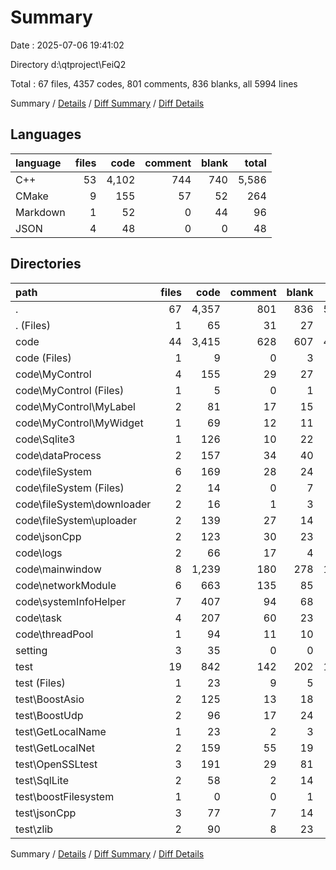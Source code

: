 # Summary

Date : 2025-07-06 19:41:02

Directory d:\\qtproject\\FeiQ2

Total : 67 files,  4357 codes, 801 comments, 836 blanks, all 5994 lines

Summary / [Details](details.md) / [Diff Summary](diff.md) / [Diff Details](diff-details.md)

## Languages
| language | files | code | comment | blank | total |
| :--- | ---: | ---: | ---: | ---: | ---: |
| C++ | 53 | 4,102 | 744 | 740 | 5,586 |
| CMake | 9 | 155 | 57 | 52 | 264 |
| Markdown | 1 | 52 | 0 | 44 | 96 |
| JSON | 4 | 48 | 0 | 0 | 48 |

## Directories
| path | files | code | comment | blank | total |
| :--- | ---: | ---: | ---: | ---: | ---: |
| . | 67 | 4,357 | 801 | 836 | 5,994 |
| . (Files) | 1 | 65 | 31 | 27 | 123 |
| code | 44 | 3,415 | 628 | 607 | 4,650 |
| code (Files) | 1 | 9 | 0 | 3 | 12 |
| code\\MyControl | 4 | 155 | 29 | 27 | 211 |
| code\\MyControl (Files) | 1 | 5 | 0 | 1 | 6 |
| code\\MyControl\\MyLabel | 2 | 81 | 17 | 15 | 113 |
| code\\MyControl\\MyWidget | 1 | 69 | 12 | 11 | 92 |
| code\\Sqlite3 | 1 | 126 | 10 | 22 | 158 |
| code\\dataProcess | 2 | 157 | 34 | 40 | 231 |
| code\\fileSystem | 6 | 169 | 28 | 24 | 221 |
| code\\fileSystem (Files) | 2 | 14 | 0 | 7 | 21 |
| code\\fileSystem\\downloader | 2 | 16 | 1 | 3 | 20 |
| code\\fileSystem\\uploader | 2 | 139 | 27 | 14 | 180 |
| code\\jsonCpp | 2 | 123 | 30 | 23 | 176 |
| code\\logs | 2 | 66 | 17 | 4 | 87 |
| code\\mainwindow | 8 | 1,239 | 180 | 278 | 1,697 |
| code\\networkModule | 6 | 663 | 135 | 85 | 883 |
| code\\systemInfoHelper | 7 | 407 | 94 | 68 | 569 |
| code\\task | 4 | 207 | 60 | 23 | 290 |
| code\\threadPool | 1 | 94 | 11 | 10 | 115 |
| setting | 3 | 35 | 0 | 0 | 35 |
| test | 19 | 842 | 142 | 202 | 1,186 |
| test (Files) | 1 | 23 | 9 | 5 | 37 |
| test\\BoostAsio | 2 | 125 | 13 | 18 | 156 |
| test\\BoostUdp | 2 | 96 | 17 | 24 | 137 |
| test\\GetLocalName | 1 | 23 | 2 | 3 | 28 |
| test\\GetLocalNet | 2 | 159 | 55 | 19 | 233 |
| test\\OpenSSLtest | 3 | 191 | 29 | 81 | 301 |
| test\\SqlLite | 2 | 58 | 2 | 14 | 74 |
| test\\boostFilesystem | 1 | 0 | 0 | 1 | 1 |
| test\\jsonCpp | 3 | 77 | 7 | 14 | 98 |
| test\\zlib | 2 | 90 | 8 | 23 | 121 |

Summary / [Details](details.md) / [Diff Summary](diff.md) / [Diff Details](diff-details.md)